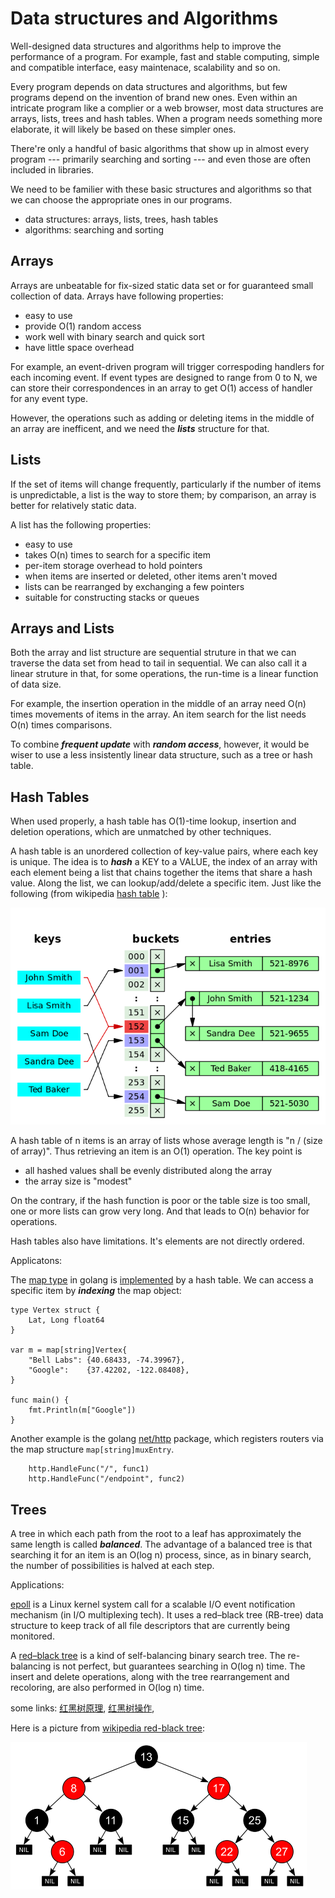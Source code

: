 # Data structures and Algorithms

Well-designed data structures and algorithms help to
improve the performance of a program. For example,
fast and stable computing, simple and compatible interface,
easy maintenace, scalability and so on.

Every program depends on data structures and algorithms,
but few programs depend on the invention of brand new ones.
Even within an intricate program like a complier or
a web browser, most data structures are arrays, lists,
trees and hash tables. When a program needs something
more elaborate, it will likely be based on these simpler ones.

There're only a handful of basic algorithms that show up in almost
every program --- primarily searching and sorting --- and even
those are often included in libraries.

We need to be familier with these basic structures and algorithms
so that we can choose the appropriate ones in our programs.

* data structures: arrays, lists, trees, hash tables
* algorithms: searching and sorting

## Arrays

Arrays are unbeatable for fix-sized static data set or for guaranteed
small collection of data. Arrays have following properties:

* easy to use
* provide O(1) random access
* work well with binary search and quick sort
* have little space overhead

For example, an event-driven program will trigger correspoding
handlers for each incoming event. If event types are
designed to range from 0 to N, we can store their correspondences
in an array to get O(1) access of handler for any event type.

However, the operations such as adding or deleting items in the middle
of an array are inefficent, and we need the ***lists*** structure for that.

## Lists

If the set of items will change frequently, particularly if
the number of items is unpredictable, a list is the way to store
them; by comparison, an array is better for relatively static data.

A list has the following properties:

* easy to use
* takes O(n) times to search for a specific item
* per-item storage overhead to hold pointers
* when items are inserted or deleted, other items aren't moved
* lists can be rearranged by exchanging a few pointers
* suitable for constructing stacks or queues

## Arrays and Lists

Both the array and list structure are sequential struture
in that we can traverse the data set from head to tail in sequential.
We can also call it a linear struture in that, for some operations,
the run-time is a linear function of data size.

For example, the insertion operation in the middle of an array
need O(n) times movements of items in the array. An item search for
the list needs O(n) times comparisons.

To combine ***frequent update*** with ***random access***, however,
it would be wiser to use a less insistently linear data structure,
such as a tree or hash table.

## Hash Tables

When used properly, a hash table has O(1)-time
lookup, insertion and deletion operations,
which are unmatched by other techniques.

A hash table is an unordered collection of key-value pairs,
where each key is unique.
The idea is to ***hash*** a KEY to a VALUE, the index
of an array with each element being a list that chains together
the items that share a hash value.
Along the list, we can lookup/add/delete a specific item.
Just like the following (from wikipedia [hash table](https://en.wikipedia.org/wiki/Hash_table) ):

![hash table](../../pics/programming/Hash_collision_resolved_by_separate_chaining.png)

A hash table of n items is an array of lists whose
average length is "n / (size of array)". Thus retrieving
an item is an O(1) operation. The key point is

* all hashed values shall be evenly distributed along the array
* the array size is "modest"

On the contrary, if the hash function is poor
or the table size is too small, one or more lists
can grow very long. And that leads to O(n) behavior for operations.

Hash tables also have limitations. It's elements are
not directly ordered.

Applicatons:

The [map type][golang map] in golang is [implemented][golang map implementation]
by a hash table. We can access a specific item
by ***indexing*** the map object:

```golang
type Vertex struct {
	Lat, Long float64
}

var m = map[string]Vertex{
	"Bell Labs": {40.68433, -74.39967},
	"Google":    {37.42202, -122.08408},
}

func main() {
	fmt.Println(m["Google"])
}
```

Another example is the golang [net/http][golang net/http] package, which registers
routers via the map structure `map[string]muxEntry`.

```golang
	http.HandleFunc("/", func1)
	http.HandleFunc("/endpoint", func2)
```

## Trees

A tree in which each path from the root to a leaf has
approximately the same length is called ***balanced***.
The advantage of a balanced tree is that searching it for an
item is an O(log n) process, since, as in binary search,
the number of possibilities is halved at each step.

Applications:

[epoll][epoll] is a Linux kernel system call for
a scalable I/O event notification mechanism (in
I/O multiplexing tech).
It uses a red–black tree (RB-tree) data structure to
keep track of all file descriptors that are currently being monitored.

A [red–black tree][red-black tree] is a kind of
self-balancing binary search tree. The re-balancing is not perfect,
but guarantees searching in O(log n) time. The insert and delete
operations, along with the tree rearrangement and recoloring, are
also performed in O(log n) time.

some links:
[红黑树原理][红黑树原理], [红黑树操作][红黑树操作],

Here is a picture from [wikipedia red-black tree][red-black tree]:

![red black tree](../../pics/programming/Red-black_tree_example_with_NIL.svg.png)

[golang map]: https://golang.google.cn/ref/spec#Map_types
[golang map implementation]: https://go.dev/src/runtime/map.go
[golang net/http]: https://pkg.go.dev/net/http
[epoll]: https://en.wikipedia.org/wiki/Epoll
[red-black tree]: https://en.wikipedia.org/wiki/Red%E2%80%93black_tree
[红黑树原理]: https://www.bilibili.com/video/BV1zU4y1H77f?spm_id_from=333.999.0.0
[红黑树操作]: https://www.bilibili.com/video/BV17J411P7aJ?spm_id_from=333.999.0.0
